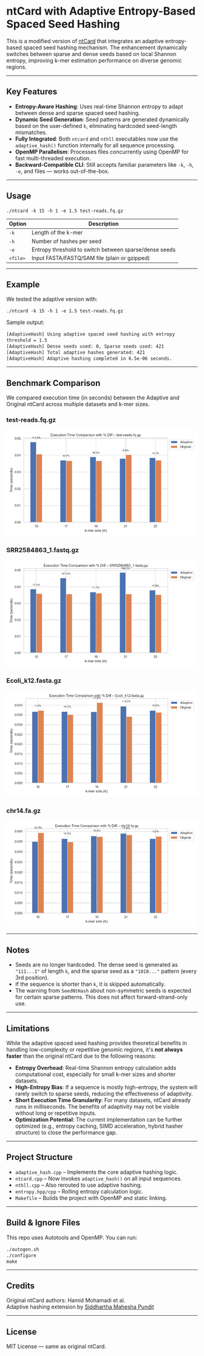 
# ntCard with Adaptive Entropy-Based Spaced Seed Hashing

This is a modified version of [ntCard](https://github.com/bcgsc/ntCard) that integrates an adaptive entropy-based spaced seed hashing mechanism. The enhancement dynamically switches between sparse and dense seeds based on local Shannon entropy, improving k-mer estimation performance on diverse genomic regions.

---

## Key Features

- **Entropy-Aware Hashing**: Uses real-time Shannon entropy to adapt between dense and sparse spaced seed hashing.
- **Dynamic Seed Generation**: Seed patterns are generated dynamically based on the user-defined `k`, eliminating hardcoded seed-length mismatches.
- **Fully Integrated**: Both `ntcard` and `nthll` executables now use the `adaptive_hash()` function internally for all sequence processing.
- **OpenMP Parallelism**: Processes files concurrently using OpenMP for fast multi-threaded execution.
- **Backward-Compatible CLI**: Still accepts familiar parameters like `-k`, `-h`, `-e`, and files — works out-of-the-box.

---

## Usage

```
./ntcard -k 15 -h 1 -e 1.5 test-reads.fq.gz
```

| Option | Description |
|--------|-------------|
| `-k`   | Length of the k-mer |
| `-h`   | Number of hashes per seed |
| `-e`   | Entropy threshold to switch between sparse/dense seeds |
| `<file>` | Input FASTA/FASTQ/SAM file (plain or gzipped) |

---

## Example

We tested the adaptive version with:

```
./ntcard -k 15 -h 1 -e 1.5 test-reads.fq.gz
```

Sample output:

```
[AdaptiveHash] Using adaptive spaced seed hashing with entropy threshold = 1.5
[AdaptiveHash] Dense seeds used: 0, Sparse seeds used: 421
[AdaptiveHash] Total adaptive hashes generated: 421
[AdaptiveHash] Adaptive hashing completed in 6.5e-06 seconds.
```

---

## Benchmark Comparison

We compared execution time (in seconds) between the Adaptive and Original ntCard across multiple datasets and k-mer sizes.

### test-reads.fq.gz
![test-reads](plots/bar_comparison_test-reads_fq_gz.png)

### SRR2584863_1.fastq.gz
![SRR2584863](plots/bar_comparison_SRR2584863_1_fastq_gz.png)

### Ecoli_k12.fasta.gz
![ecoli](plots/bar_comparison_Ecoli_k12_fasta_gz.png)

### chr14.fa.gz
![chr14](plots/bar_comparison_chr14_fa_gz.png)

---

## Notes

- Seeds are no longer hardcoded. The dense seed is generated as `"111...1"` of length `k`, and the sparse seed as a `"1010..."` pattern (every 3rd position).
- If the sequence is shorter than `k`, it is skipped automatically.
- The warning from `SeedNtHash` about non-symmetric seeds is expected for certain sparse patterns. This does not affect forward-strand-only use.

---

## Limitations

While the adaptive spaced seed hashing provides theoretical benefits in handling low-complexity or repetitive genomic regions, it's **not always faster** than the original ntCard due to the following reasons:

- **Entropy Overhead**: Real-time Shannon entropy calculation adds computational cost, especially for small k-mer sizes and shorter datasets.
- **High-Entropy Bias**: If a sequence is mostly high-entropy, the system will rarely switch to sparse seeds, reducing the effectiveness of adaptivity.
- **Short Execution Time Granularity**: For many datasets, ntCard already runs in milliseconds. The benefits of adaptivity may not be visible without long or repetitive inputs.
- **Optimization Potential**: The current implementation can be further optimized (e.g., entropy caching, SIMD acceleration, hybrid hasher structure) to close the performance gap.

---

## Project Structure

- `adaptive_hash.cpp` – Implements the core adaptive hashing logic.
- `ntcard.cpp` – Now invokes `adaptive_hash()` on all input sequences.
- `nthll.cpp` – Also rerouted to use adaptive hashing.
- `entropy.hpp/cpp` – Rolling entropy calculation logic.
- `Makefile` – Builds the project with OpenMP and static linking.

---

## Build & Ignore Files

This repo uses Autotools and OpenMP. You can run:
```
./autogen.sh
./configure
make
```

---

## Credits

Original ntCard authors: Hamid Mohamadi et al.  
Adaptive hashing extension by [Siddhartha Mahesha Pundit](https://github.com/SiddharthaStoic)

---

## License

MIT License — same as original ntCard.